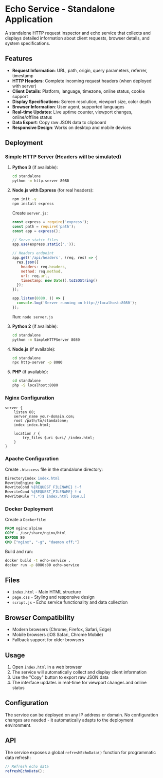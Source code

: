 # Echo Service - Standalone Application

A standalone HTTP request inspector and echo service that collects and displays detailed information about client requests, browser details, and system specifications.

## Features

- **Request Information**: URL, path, origin, query parameters, referrer, timestamp
- **HTTP Headers**: Complete incoming request headers (when deployed with server)
- **Client Details**: Platform, language, timezone, online status, cookie support
- **Display Specifications**: Screen resolution, viewport size, color depth
- **Browser Information**: User agent, supported languages
- **Real-time Updates**: Live uptime counter, viewport changes, online/offline status
- **Data Export**: Copy raw JSON data to clipboard
- **Responsive Design**: Works on desktop and mobile devices

## Deployment

### Simple HTTP Server (Headers will be simulated)

1. **Python 3** (if available):
   ```bash
   cd standalone
   python -m http.server 8080
   ```

2. **Node.js with Express** (for real headers):
   ```bash
   npm init -y
   npm install express
   ```
   
   Create `server.js`:
   ```javascript
   const express = require('express');
   const path = require('path');
   const app = express();
   
   // Serve static files
   app.use(express.static('.'));
   
   // Headers endpoint
   app.get('/api/headers', (req, res) => {
     res.json({
       headers: req.headers,
       method: req.method,
       url: req.url,
       timestamp: new Date().toISOString()
     });
   });
   
   app.listen(8080, () => {
     console.log('Server running on http://localhost:8080');
   });
   ```
   
   Run: `node server.js`

2. **Python 2** (if available):
   ```bash
   cd standalone
   python -m SimpleHTTPServer 8080
   ```

3. **Node.js** (if available):
   ```bash
   cd standalone
   npx http-server -p 8080
   ```

4. **PHP** (if available):
   ```bash
   cd standalone
   php -S localhost:8080
   ```

### Nginx Configuration

```nginx
server {
    listen 80;
    server_name your-domain.com;
    root /path/to/standalone;
    index index.html;
    
    location / {
        try_files $uri $uri/ /index.html;
    }
}
```

### Apache Configuration

Create `.htaccess` file in the standalone directory:
```apache
DirectoryIndex index.html
RewriteEngine On
RewriteCond %{REQUEST_FILENAME} !-f
RewriteCond %{REQUEST_FILENAME} !-d
RewriteRule ^(.*)$ index.html [QSA,L]
```

### Docker Deployment

Create a `Dockerfile`:
```dockerfile
FROM nginx:alpine
COPY . /usr/share/nginx/html
EXPOSE 80
CMD ["nginx", "-g", "daemon off;"]
```

Build and run:
```bash
docker build -t echo-service .
docker run -p 8080:80 echo-service
```

## Files

- `index.html` - Main HTML structure
- `page.css` - Styling and responsive design
- `script.js` - Echo service functionality and data collection

## Browser Compatibility

- Modern browsers (Chrome, Firefox, Safari, Edge)
- Mobile browsers (iOS Safari, Chrome Mobile)
- Fallback support for older browsers

## Usage

1. Open `index.html` in a web browser
2. The service will automatically collect and display client information
3. Use the "Copy" button to export raw JSON data
4. The interface updates in real-time for viewport changes and online status

## Configuration

The service can be deployed on any IP address or domain. No configuration changes are needed - it automatically adapts to the deployment environment.

## API

The service exposes a global `refreshEchoData()` function for programmatic data refresh:

```javascript
// Refresh echo data
refreshEchoData();
```
